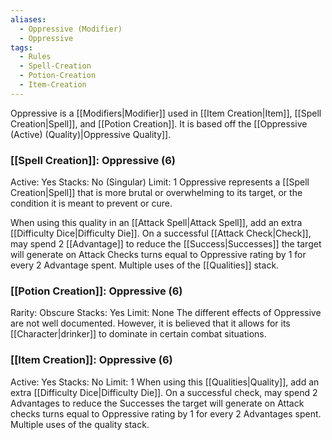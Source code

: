 ```yaml
---
aliases:
  - Oppressive (Modifier)
  - Oppressive
tags:
  - Rules
  - Spell-Creation
  - Potion-Creation
  - Item-Creation
---
```

Oppressive is a [[Modifiers|Modifier]] used in [[Item Creation|Item]], [[Spell Creation|Spell]], and [[Potion Creation]]. It is based off the [[Oppressive (Active) (Quality)|Oppressive Quality]].

### [[Spell Creation]]: Oppressive (6)
Active: Yes
Stacks: No (Singular)
Limit: 1
Oppressive represents a [[Spell Creation|Spell]] that is more brutal or overwhelming to its target, or the condition it is meant to prevent or cure.

When using this quality in an [[Attack Spell|Attack Spell]], add an extra [[Difficulty Dice|Difficulty Die]]. On a successful [[Attack Check|Check]], may spend 2 [[Advantage]] to reduce the [[Success|Successes]] the target will generate on Attack Checks turns equal to Oppressive rating by 1 for every 2 Advantage spent. Multiple uses of the [[Qualities]] stack.

### [[Potion Creation]]: Oppressive (6)
Rarity: Obscure
Stacks: Yes
Limit: None
The different effects of Oppressive are not well documented. However, it is believed that it allows for its [[Character|drinker]] to dominate in certain combat situations.

### [[Item Creation]]: Oppressive (6)
Active: Yes
Stacks: No
Limit: 1
When using this [[Qualities|Quality]], add an extra [[Difficulty Dice|Difficulty Die]]. On a successful check, may spend 2 Advantages to reduce the Successes the target will generate on Attack checks turns equal to Oppressive rating by 1 for every 2 Advantages spent. Multiple uses of the quality stack.
